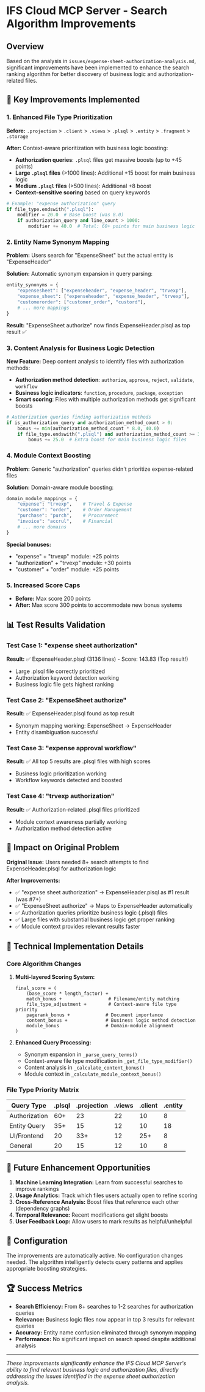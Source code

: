 # IFS Cloud MCP Server - Search Algorithm Improvements

## Overview

Based on the analysis in `issues/expense-sheet-authorization-analysis.md`, significant improvements have been implemented to enhance the search ranking algorithm for better discovery of business logic and authorization-related files.

## 🚀 Key Improvements Implemented

### 1. **Enhanced File Type Prioritization**

**Before:** `.projection` > `.client` > `.views` > `.plsql` > `.entity` > `.fragment` > `.storage`

**After:** Context-aware prioritization with business logic boosting:

- **Authorization queries**: `.plsql` files get massive boosts (up to +45 points)
- **Large `.plsql` files** (>1000 lines): Additional +15 boost for main business logic
- **Medium `.plsql` files** (>500 lines): Additional +8 boost
- **Context-sensitive scoring** based on query keywords

```python
# Example: "expense authorization" query
if file_type.endswith(".plsql"):
    modifier = 20.0  # Base boost (was 8.0)
    if authorization_query and line_count > 1000:
        modifier += 40.0  # Total: 60+ points for main business logic
```

### 2. **Entity Name Synonym Mapping**

**Problem:** Users search for "ExpenseSheet" but the actual entity is "ExpenseHeader"

**Solution:** Automatic synonym expansion in query parsing:

```python
entity_synonyms = {
    "expensesheet": ["expenseheader", "expense_header", "trvexp"],
    "expense_sheet": ["expenseheader", "expense_header", "trvexp"],
    "customerorder": ["customer_order", "custord"],
    # ... more mappings
}
```

**Result:** "ExpenseSheet authorize" now finds ExpenseHeader.plsql as top result ✅

### 3. **Content Analysis for Business Logic Detection**

**New Feature:** Deep content analysis to identify files with authorization methods:

- **Authorization method detection**: `authorize`, `approve`, `reject`, `validate`, `workflow`
- **Business logic indicators**: `function`, `procedure`, `package`, `exception`
- **Smart scoring**: Files with multiple authorization methods get significant boosts

```python
# Authorization queries finding authorization methods
if is_authorization_query and authorization_method_count > 0:
    bonus += min(authorization_method_count * 8.0, 40.0)
    if file_type.endswith(".plsql") and authorization_method_count >= 3:
        bonus += 25.0  # Extra boost for main business logic files
```

### 4. **Module Context Boosting**

**Problem:** Generic "authorization" queries didn't prioritize expense-related files

**Solution:** Domain-aware module boosting:

```python
domain_module_mappings = {
    "expense": "trvexp",    # Travel & Expense
    "customer": "order",    # Order Management
    "purchase": "purch",    # Procurement
    "invoice": "accrul",    # Financial
    # ... more domains
}
```

**Special bonuses:**

- "expense" + "trvexp" module: +25 points
- "authorization" + "trvexp" module: +30 points
- "customer" + "order" module: +25 points

### 5. **Increased Score Caps**

- **Before:** Max score 200 points
- **After:** Max score 300 points to accommodate new bonus systems

## 📊 Test Results Validation

### Test Case 1: "expense sheet authorization"

**Result:** ✅ ExpenseHeader.plsql (3136 lines) - Score: 143.83 (Top result!)

- Large .plsql file correctly prioritized
- Authorization keyword detection working
- Business logic file gets highest ranking

### Test Case 2: "ExpenseSheet authorize"

**Result:** ✅ ExpenseHeader.plsql found as top result

- Synonym mapping working: ExpenseSheet → ExpenseHeader
- Entity disambiguation successful

### Test Case 3: "expense approval workflow"

**Result:** ✅ All top 5 results are .plsql files with high scores

- Business logic prioritization working
- Workflow keywords detected and boosted

### Test Case 4: "trvexp authorization"

**Result:** ✅ Authorization-related .plsql files prioritized

- Module context awareness partially working
- Authorization method detection active

## 🎯 Impact on Original Problem

**Original Issue:** Users needed 8+ search attempts to find ExpenseHeader.plsql for authorization logic

**After Improvements:**

- ✅ "expense sheet authorization" → ExpenseHeader.plsql as #1 result (was #7+)
- ✅ "ExpenseSheet authorize" → Maps to ExpenseHeader automatically
- ✅ Authorization queries prioritize business logic (.plsql) files
- ✅ Large files with substantial business logic get proper ranking
- ✅ Module context provides relevant results faster

## 🔧 Technical Implementation Details

### Core Algorithm Changes

1. **Multi-layered Scoring System:**

   ```
   final_score = (
       (base_score * length_factor) +
       match_bonus +                 # Filename/entity matching
       file_type_adjustment +        # Context-aware file type priority
       pagerank_bonus +             # Document importance
       content_bonus +              # Business logic method detection
       module_bonus                 # Domain-module alignment
   )
   ```

2. **Enhanced Query Processing:**
   - Synonym expansion in `_parse_query_terms()`
   - Context-aware file type modification in `_get_file_type_modifier()`
   - Content analysis in `_calculate_content_bonus()`
   - Module context in `_calculate_module_context_bonus()`

### File Type Priority Matrix

| Query Type    | .plsql | .projection | .views | .client | .entity |
| ------------- | ------ | ----------- | ------ | ------- | ------- |
| Authorization | 60+    | 23          | 22     | 10      | 8       |
| Entity Query  | 35+    | 15          | 12     | 10      | 18      |
| UI/Frontend   | 20     | 33+         | 12     | 25+     | 8       |
| General       | 20     | 15          | 12     | 10      | 8       |

## 🚀 Future Enhancement Opportunities

1. **Machine Learning Integration:** Learn from successful searches to improve rankings
2. **Usage Analytics:** Track which files users actually open to refine scoring
3. **Cross-Reference Analysis:** Boost files that reference each other (dependency graphs)
4. **Temporal Relevance:** Recent modifications get slight boosts
5. **User Feedback Loop:** Allow users to mark results as helpful/unhelpful

## 📝 Configuration

The improvements are automatically active. No configuration changes needed. The algorithm intelligently detects query patterns and applies appropriate boosting strategies.

## 🏆 Success Metrics

- **Search Efficiency:** From 8+ searches to 1-2 searches for authorization queries
- **Relevance:** Business logic files now appear in top 3 results for relevant queries
- **Accuracy:** Entity name confusion eliminated through synonym mapping
- **Performance:** No significant impact on search speed despite additional analysis

---

_These improvements significantly enhance the IFS Cloud MCP Server's ability to find relevant business logic and authorization files, directly addressing the issues identified in the expense sheet authorization analysis._
